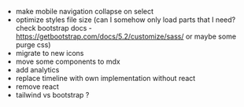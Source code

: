 - make mobile navigation collapse on select
- optimize styles file size (can I somehow only load parts that I need? check bootstrap docs - https://getbootstrap.com/docs/5.2/customize/sass/ or maybe some purge css)
- migrate to new icons
- move some components to mdx
- add analytics
- replace timeline with own implementation without react
- remove react
- tailwind vs bootstrap ?
